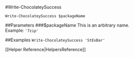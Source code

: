 #Write-ChocolateySuccess

`Write-ChocolateySuccess $packageName`  
  
##Parameters
###$packageName
This is an arbitrary name.  
Example: `'7zip'`  
  
##Examples
`Write-ChocolateySuccess 'StExBar'`  
  
[[Helper Reference|HelpersReference]]  